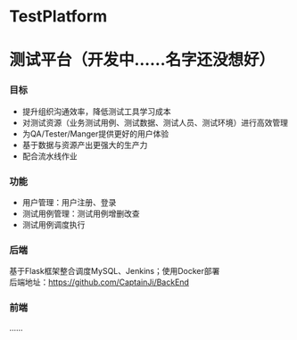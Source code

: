 # TestPlatform
测试平台（开发中……名字还没想好）
===
### 目标
 * 提升组织沟通效率，降低测试工具学习成本
 * 对测试资源（业务测试用例、测试数据、测试人员、测试环境）进行高效管理
 * 为QA/Tester/Manger提供更好的用户体验
 * 基于数据与资源产出更强大的生产力
 * 配合流水线作业
### 功能
 * 用户管理：用户注册、登录
 * 测试用例管理：测试用例增删改查
 * 测试用例调度执行
### 后端
基于Flask框架整合调度MySQL、Jenkins；使用Docker部署<br>
后端地址：https://github.com/CaptainJi/BackEnd
### 前端
……
